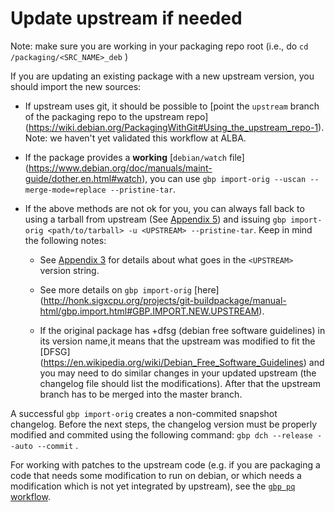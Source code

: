 # Update upstream if needed

Note: make sure you are working in your packaging repo root (i.e., do
`cd /packaging/<SRC_NAME>_deb` )

If you are updating an existing package with a new upstream version, you should 
import the new sources: 

- If upstream uses git, it should be possible to [point the
`upstream` branch of the packaging repo to the upstream repo]
(https://wiki.debian.org/PackagingWithGit#Using_the_upstream_repo-1). 
Note: we haven't yet validated this workflow at ALBA.
- If the package provides a **working** [`debian/watch` file]
(https://www.debian.org/doc/manuals/maint-guide/dother.en.html#watch),
you can use `gbp import-orig --uscan --merge-mode=replace --pristine-tar`.
- If the above methods are not ok for you, you can always fall back to
using a tarball from upstream (See [Appendix 5](Appendix_5.md)) and issuing 
`gbp import-orig <path/to/tarball> -u <UPSTREAM> --pristine-tar`. 
Keep in mind the following notes:

  - See [Appendix 3](Appendix_3.md) for details about what goes in the `<UPSTREAM>` 
  version string. 
  - See more details on `gbp import-orig` [here]
(http://honk.sigxcpu.org/projects/git-buildpackage/manual-html/gbp.import.html#GBP.IMPORT.NEW.UPSTREAM). 

  - If the original package has +dfsg (debian free software
  guidelines) in its version name,it means that the upstream was 
  modified to fit the [DFSG]
  (https://en.wikipedia.org/wiki/Debian_Free_Software_Guidelines) and you
  may need to do similar changes in your updated upstream (the changelog
  file should list the modifications). After that the upstream branch has
  to be merged into the master branch. 

A successful `gbp import-orig` creates a non-commited snapshot changelog. Before 
the next steps, the changelog version must be properly modified and commited using 
the following command: `gbp dch --release --auto --commit` . 

For working with patches to the upstream code (e.g. if you are packaging a code 
that needs some modification to run on debian, or which needs a modification 
which is not yet integrated by upstream), see the [`gbp pq` workflow](http://honk.sigxcpu.org/projects/git-buildpackage/manual-html/gbp.patches.html).
